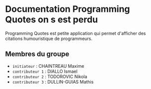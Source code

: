 # Documentation Programming Quotes on s est perdu

Programming Quotes est petite application qui permet d'afficher des citations humouristique de programmeurs. 

## Membres du groupe

- `initiateur` : CHAINTREAU Maxime
- `contributeur 1` : DIALLO Ismael
- `contributeur 2` : TODOROVIC Nikola
- `contributeur 3` : DULLIN-GUIAS Mathis